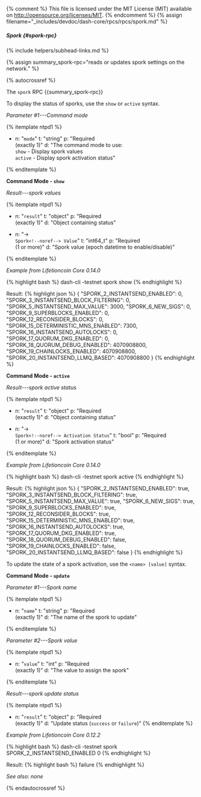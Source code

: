 {% comment %}
This file is licensed under the MIT License (MIT) available on
http://opensource.org/licenses/MIT.
{% endcomment %}
{% assign filename="_includes/devdoc/dash-core/rpcs/rpcs/spork.md" %}

##### Spork {#spork-rpc}
{% include helpers/subhead-links.md %}

<!-- __ -->

{% assign summary_spork-rpc="reads or updates spork settings on the network." %}

{% autocrossref %}

The `spork` RPC {{summary_spork-rpc}}

To display the status of sporks, use the `show` or `active` syntax.

*Parameter #1---Command mode*

{% itemplate ntpd1 %}
- n: "`mode`"
  t: "string"
  p: "Required<br>(exactly 1)"
  d: "The command mode to use:<br>`show` - Display spork values<br>`active` - Display spork activation status"

{% enditemplate %}

**Command Mode - `show`**

*Result---spork values*

{% itemplate ntpd1 %}
- n: "`result`"
  t: "object"
  p: "Required<br>(exactly 1)"
  d: "Object containing status"

- n: "→<br>`Spork<!--noref--> Value`"
  t: "int64_t"
  p: "Required<br>(1 or more)"
  d: "Spork value (epoch datetime to enable/disable)"

{% enditemplate %}

*Example from Lifetioncoin Core 0.14.0*

{% highlight bash %}
dash-cli -testnet spork show
{% endhighlight %}

Result:
{% highlight json %}
{
  "SPORK_2_INSTANTSEND_ENABLED": 0,
  "SPORK_3_INSTANTSEND_BLOCK_FILTERING": 0,
  "SPORK_5_INSTANTSEND_MAX_VALUE": 3000,
  "SPORK_6_NEW_SIGS": 0,
  "SPORK_9_SUPERBLOCKS_ENABLED": 0,
  "SPORK_12_RECONSIDER_BLOCKS": 0,
  "SPORK_15_DETERMINISTIC_MNS_ENABLED": 7300,
  "SPORK_16_INSTANTSEND_AUTOLOCKS": 0,
  "SPORK_17_QUORUM_DKG_ENABLED": 0,
  "SPORK_18_QUORUM_DEBUG_ENABLED": 4070908800,
  "SPORK_19_CHAINLOCKS_ENABLED": 4070908800,
  "SPORK_20_INSTANTSEND_LLMQ_BASED": 4070908800
}
{% endhighlight %}

**Command Mode - `active`**

*Result---spork active status*

{% itemplate ntpd1 %}
- n: "`result`"
  t: "object"
  p: "Required<br>(exactly 1)"
  d: "Object containing status"

- n: "→<br>`Spork<!--noref--> Activation Status`"
  t: "bool"
  p: "Required<br>(1 or more)"
  d: "Spork activation status"

{% enditemplate %}

*Example from Lifetioncoin Core 0.14.0*

{% highlight bash %}
dash-cli -testnet spork active
{% endhighlight %}

Result:
{% highlight json %}
{
  "SPORK_2_INSTANTSEND_ENABLED": true,
  "SPORK_3_INSTANTSEND_BLOCK_FILTERING": true,
  "SPORK_5_INSTANTSEND_MAX_VALUE": true,
  "SPORK_6_NEW_SIGS": true,
  "SPORK_9_SUPERBLOCKS_ENABLED": true,
  "SPORK_12_RECONSIDER_BLOCKS": true,
  "SPORK_15_DETERMINISTIC_MNS_ENABLED": true,
  "SPORK_16_INSTANTSEND_AUTOLOCKS": true,
  "SPORK_17_QUORUM_DKG_ENABLED": true,
  "SPORK_18_QUORUM_DEBUG_ENABLED": false,
  "SPORK_19_CHAINLOCKS_ENABLED": false,
  "SPORK_20_INSTANTSEND_LLMQ_BASED": false
}
{% endhighlight %}


To update the state of a spork activation, use the `<name> [value]` syntax.

**Command Mode - `update`**

*Parameter #1---Spork name*

{% itemplate ntpd1 %}
- n: "`name`"
  t: "string"
  p: "Required<br>(exactly 1)"
  d: "The name of the spork to update"

{% enditemplate %}

*Parameter #2---Spork value*

{% itemplate ntpd1 %}
- n: "`value`"
  t: "int"
  p: "Required<br>(exactly 1)"
  d: "The value to assign the spork"

{% enditemplate %}

*Result---spork update status*

{% itemplate ntpd1 %}
- n: "`result`"
  t: "object"
  p: "Required<br>(exactly 1)"
  d: "Update status (`success` or `failure`)"
{% enditemplate %}

*Example from Lifetioncoin Core 0.12.2*

{% highlight bash %}
dash-cli -testnet spork SPORK_2_INSTANTSEND_ENABLED 0
{% endhighlight %}

Result:
{% highlight bash %}
failure
{% endhighlight %}

*See also: none*

{% endautocrossref %}
